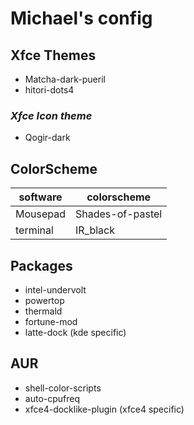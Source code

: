 # Michael's config

## Xfce Themes

- Matcha-dark-pueril
- hitori-dots4

### _Xfce Icon theme_

- Qogir-dark

## ColorScheme

|  software  |  colorscheme  |
|  ----  | -----  |
|   Mousepad | Shades-of-pastel |
|   terminal | IR_black  |

## Packages

- intel-undervolt
- powertop
- thermald
- fortune-mod
- latte-dock (kde specific)

## AUR

- shell-color-scripts
- auto-cpufreq
- xfce4-docklike-plugin (xfce4 specific)
